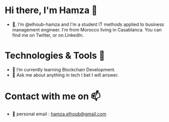# Hi there, I'm Hamza 💞️

- 👋, I’m @elhoub-hamza and I'm a student IT methods applied to business management engineer. I'm from Morocco  living in Casablanca. You can find me on Twitter, or on LinkedIn.


# Technologies & Tools 🔧

- 🌱 I’m currently learning Blockchain Development.
- 💬 Ask me about anything in tech I bet I will answer.

# Contact with me on 📫

- 👀 personal email : hamza.elhoub@gmail.com

<!---
elhoub-hamza/elhoub-hamza is a ✨ special ✨ repository because its `README.md` (this file) appears on your GitHub profile.
You can click the Preview link to take a look at your changes.
--->
